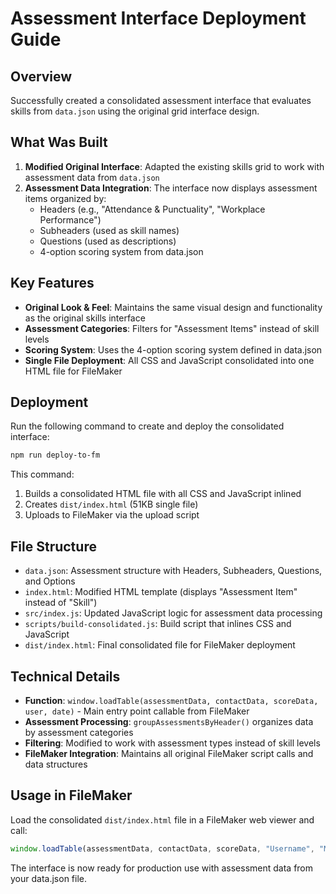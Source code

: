 # Assessment Interface Deployment Guide

## Overview
Successfully created a consolidated assessment interface that evaluates skills from `data.json` using the original grid interface design.

## What Was Built
1. **Modified Original Interface**: Adapted the existing skills grid to work with assessment data from `data.json`
2. **Assessment Data Integration**: The interface now displays assessment items organized by:
   - Headers (e.g., "Attendance & Punctuality", "Workplace Performance")
   - Subheaders (used as skill names)
   - Questions (used as descriptions)
   - 4-option scoring system from data.json

## Key Features
- **Original Look & Feel**: Maintains the same visual design and functionality as the original skills interface
- **Assessment Categories**: Filters for "Assessment Items" instead of skill levels
- **Scoring System**: Uses the 4-option scoring system defined in data.json
- **Single File Deployment**: All CSS and JavaScript consolidated into one HTML file for FileMaker

## Deployment
Run the following command to create and deploy the consolidated interface:

```bash
npm run deploy-to-fm
```

This command:
1. Builds a consolidated HTML file with all CSS and JavaScript inlined
2. Creates `dist/index.html` (51KB single file)
3. Uploads to FileMaker via the upload script

## File Structure
- `data.json`: Assessment structure with Headers, Subheaders, Questions, and Options
- `index.html`: Modified HTML template (displays "Assessment Item" instead of "Skill")
- `src/index.js`: Updated JavaScript logic for assessment data processing
- `scripts/build-consolidated.js`: Build script that inlines CSS and JavaScript
- `dist/index.html`: Final consolidated file for FileMaker deployment

## Technical Details
- **Function**: `window.loadTable(assessmentData, contactData, scoreData, user, date)` - Main entry point callable from FileMaker
- **Assessment Processing**: `groupAssessmentsByHeader()` organizes data by assessment categories
- **Filtering**: Modified to work with assessment types instead of skill levels
- **FileMaker Integration**: Maintains all original FileMaker script calls and data structures

## Usage in FileMaker
Load the consolidated `dist/index.html` file in a FileMaker web viewer and call:
```javascript
window.loadTable(assessmentData, contactData, scoreData, "Username", "MM/DD/YYYY");
```

The interface is now ready for production use with assessment data from your data.json file.
